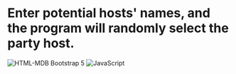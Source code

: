 # Enter potential hosts' names, and the program will randomly select the party host.

![HTML-MDB Bootstrap 5](https://img.shields.io/badge/HTML-MDB%20Bootstrap%205-blue)
![JavaScript](https://img.shields.io/badge/JavaScript-ES6-yellow)


